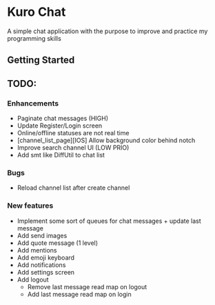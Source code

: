 # Kuro Chat

A simple chat application with the purpose to improve and practice my programming skills

## Getting Started



## TODO:


### Enhancements
- Paginate chat messages (HIGH)
- Update Register/Login screen
- Online/offline statuses are not real time
- [channel_list_page][IOS] Allow background color behind notch
- Improve search channel UI (LOW PRIO)
- Add smt like DiffUtil to chat list

### Bugs
- Reload channel list after create channel

### New features
- Implement some sort of queues for chat messages + update last message
- Add send images
- Add quote message (1 level)
- Add mentions
- Add emoji keyboard
- Add notifications
- Add settings screen
- Add logout 
    - Remove last message read map on logout
    - Add last message read map on login